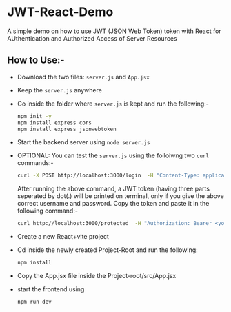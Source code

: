 # JWT-React-Demo
A simple demo on how to use JWT (JSON Web Token) token with React for AUthentication and Authorized Access of Server Resources

## How to Use:-

- Download the two files: `server.js` and `App.jsx`
  
- Keep the `server.js` anywhere
- Go inside the folder where `server.js` is kept and run the following:-
  ```bash
  npm init -y
  npm install express cors
  npm install express jsonwebtoken
  ```
- Start the backend server using
  `node server.js`
- OPTIONAL: You can test the `server.js` using the folloiwng two `curl` commands:-
  ```bash
  curl -X POST http://localhost:3000/login  -H "Content-Type: application/json" -d '{"username":"Maity","password":"abcd"}'
  ```
  After running the above command, a JWT token (having three parts seperated by dot(.) will be printed on terminal, only if you give the above correct username and password. Copy the token and paste it in the following command:-
  ```bash
  curl http://localhost:3000/protected  -H "Authorization: Bearer <your_token_here>"
  ```
  
- Create a new React+vite project
- Cd inside the newly created Project-Root and run the following:
  ```bash
  npm install
  ```
- Copy the App.jsx file inside the Project-root/src/App.jsx
- start the frontend using
  ```bash
  npm run dev
  ```
  

